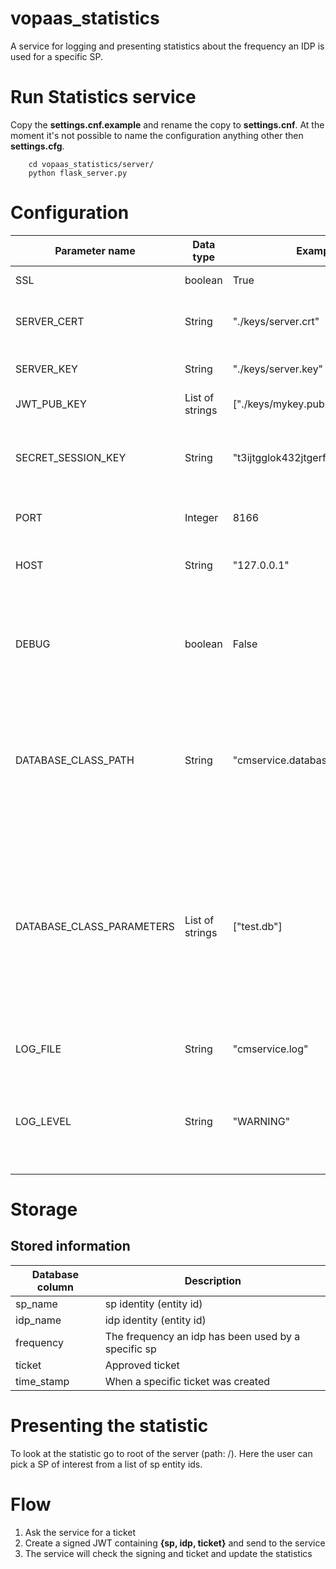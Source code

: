 # vopaas_statistics
A service for logging and presenting statistics about the frequency an IDP is used for a
specific SP.

# Run Statistics service

Copy the **settings.cnf.example** and rename the copy to **settings.cnf**. At the moment it's not 
possible to name the configuration anything other then **settings.cfg**.

```shell
    cd vopaas_statistics/server/
    python flask_server.py
```

# Configuration
| Parameter name | Data type | Example value | Description |
| -------------- | --------- | ------------- | ----------- |
| SSL | boolean | True | Should the server use https or not |
| SERVER_CERT | String | "./keys/server.crt" | The path to the certificate file used by SSL comunication |
| SERVER_KEY | String | "./keys/server.key" | The path to the key file used by SSL comunication |
| JWT_PUB_KEY | List of strings | ["./keys/mykey.pub"] | A list of signature verification keys |
| SECRET_SESSION_KEY | String | "t3ijtgglok432jtgerfd" | A random value used by cryptographic components to for example to sign the session cookie |
| PORT | Integer | 8166 | Port on which the CMservice should start |
| HOST | String | "127.0.0.1" | The IP-address on which the CMservice should run |
| DEBUG | boolean | False | Turn on or off the Flask servers internal debuggin, should be turned off to ensure that all log information get stored in the log file |
| DATABASE_CLASS_PATH | String | "cmservice.database.SQLite3ConsentDB" | Specifies which python database class the CMservice should use. Currently there exists two modules DictConsentDB and SQLite3ConsentDB |
| DATABASE_CLASS_PARAMETERS | List of strings | ["test.db"] | Input parameters which should be passed into the database class specified above. SQLite3ConsentDB needs a single parameter, a path where the database should be stored. DictConsentDB does not take any parameters so [] should be specified |
| LOG_FILE | String | "cmservice.log" | A path to the log file, if none exists it will be created |
| LOG_LEVEL | String | "WARNING" | Which logging level the application should use. Possible values: INFO, DEBUG, WARNING, ERROR and CRITICAL |

# Storage

## Stored information 

| Database column | Description |
| --------------- | ----------- |
| sp_name | sp identity (entity id)  |
| idp_name | idp identity (entity id) |
| frequency | The frequency an idp has been used by a specific sp |
| ticket | Approved ticket |
| time_stamp | When a specific ticket was created |

# Presenting the statistic

To look at the statistic go to root of the server (path: /). Here the user can pick a SP of interest
from a list of sp entity ids. 

# Flow

1. Ask the service for a ticket
2. Create a signed JWT containing **{sp, idp, ticket}** and send to the service
3. The service will check the signing and ticket and update the statistics
